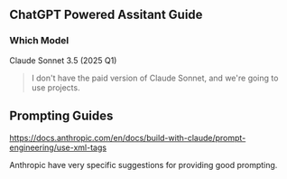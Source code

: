 ## ChatGPT Powered Assitant Guide

### Which Model

Claude Sonnet 3.5 (2025 Q1)

> I don't have the paid version of Claude Sonnet, and we're going to use projects.

## Prompting Guides

https://docs.anthropic.com/en/docs/build-with-claude/prompt-engineering/use-xml-tags

Anthropic have very specific suggestions for providing good prompting.